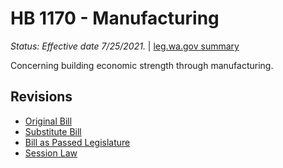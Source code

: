 # HB 1170 - Manufacturing
*Status: Effective date 7/25/2021.* | [leg.wa.gov summary](https://app.leg.wa.gov/billsummary?BillNumber=1170&Year=2021)

Concerning building economic strength through manufacturing.

## Revisions
* [Original Bill](1/)
* [Substitute Bill](S/)
* [Bill as Passed Legislature](S.PL/)
* [Session Law](S.SL/)